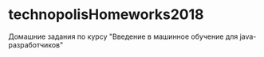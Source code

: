 # technopolisHomeworks2018
Домашние задания по курсу "Введение в машинное обучение для java-разработчиков"
